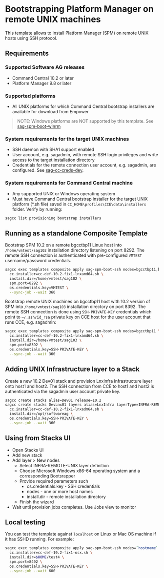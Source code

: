 # Bootstrapping Platform Manager on remote UNIX machines

This template allows to install Platform Manager (SPM) on remote
UNIX hosts using SSH protocol.

## Requirements

### Supported Software AG releases

* Command Central 10.2 or later
* Platform Manager 9.8 or later

### Supported platforms

* All UNIX platforms for which Command Central bootstrap installers are available for download from Empower

> NOTE: Windows platforms are NOT supported by this template. See [sag-spm-boot-winrm](../sag-spm-boot-winrm/README.md)

### System requirements for the target UNIX machines

* SSH daemon with SHA1 support enabled
* User account, e.g. sagadmin, with remote SSH login privileges and write access to the target installation directory
* Credentials for the remote connection user account, e.g. sagadmin, are configured. See [sag-cc-creds-dev](../sag-cc-creds-dev/README.md).

### System requirements for Command Central machine

* Any supported UNIX or Windows operating system
* Must have Command Central bootstrap installer for the target UNIX platform (*.sh file) saved in `CC_HOME\profiles\CCE\data\installers` folder. Verify by running:

```bash
sagcc list provisioning bootstrap installers
```

## Running as a standalone Composite Template

Bootstrap SPM 10.2 on a remote bgcctbp11 Linux host into `/home/vmtest/sag102`
installation directory listening on port 8292. The remote SSH connection is authenticated with pre-configured `VMTEST` username/password credentials.

```bash
sagcc exec templates composite apply sag-spm-boot-ssh nodes=bgcctbp11,bgcctbp12 \
  cc.installer=cc-def-10.2-fix1-lnxamd64.sh \
  install.dir=/home/vmtest/sag102 \
  spm.port=8292 \
  os.credentials.key=VMTEST \
  --sync-job --wait 360
```

Bootstrap remote UNIX machines on bgcctbp11 host with 10.2 version of SPM into `/home/vmtest/sag103`
installation directory on port 8392. The remote SSH connection is done using `SSH-PRIVATE-KEY` credentials which point to `~/.ssh/id_rsa` private key on CCE host for the user account that runs CCE, e.g. sagadmin:

```bash
sagcc exec templates composite apply sag-spm-boot-ssh nodes=bgcctbp11 \
  cc.installer=cc-def-10.2-fix1-lnxamd64.sh \
  install.dir=/home/vmtest/sag103 \
  spm.port=8392 \
  os.credentials.key=SSH-PRIVATE-KEY \
  --sync-job --wait 360
```

## Adding UNIX Infrastructure layer to a Stack

Create a new 10.2 Dev01 stack and provision LnxInfra infrastructure layer onto host1 and host2.
The SSH connection from CCE to host1 and host2 is authenticated via the sagadmin user account private key.

```bash
sagcc create stacks alias=Dev01 release=10.2
sagcc create stacks DevLnx01 layers alias=LnxInfra layerType=INFRA-REMOTE-UNIX nodes=host1,host2 \
  cc.installer=cc-def-10.2-fix1-lnxadm64.sh \
  install.dir=/opt/softwareag \
  os.credentials.key=SSH-PRIVATE-KEY \
  --sync-job --wait 360
```

## Using from Stacks UI

* Open Stacks UI
* Add new stack
* Add layer > New nodes
  * Select INFRA-REMOTE-UNIX layer definition
  * Choose Microsoft Windows x86-64 operating system and a corresponding Bootsrapper
  * Provide required parameters such
    * os.credentials.key - SSH credentials
    * nodes - one or more host names
    * install.dir - remote installation directory
  * Finish the wizard
* Wait until provision jobs completes. Use Jobs view to monitor

## Local testing

You can test the template against `localhost` on Linux or Mac OS machine if it has SSHD running.
For example:

```bash
sagcc exec templates composite apply sag-spm-boot-ssh nodes=`hostname` \
  cc.installer=cc-def-10.2-fix1-osx.sh \
  install.dir=$HOME/test4 \
  spm.port=8492 \
  os.credentials.key=SSH-PRIVATE-KEY \
  --sync-job --wait 600
```
